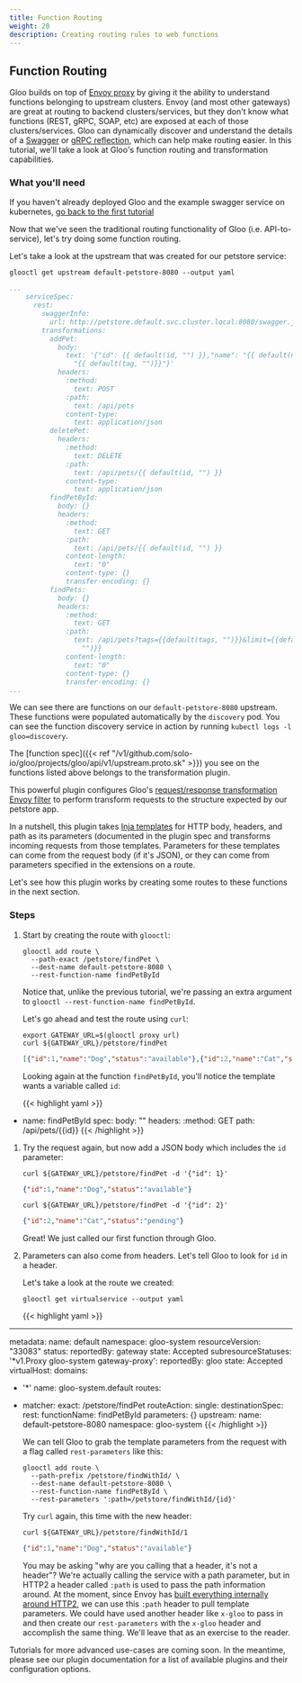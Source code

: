 ```yaml
---
title: Function Routing
weight: 20
description: Creating routing rules to web functions
---
```


## Function Routing

Gloo builds on top of [Envoy proxy](https://www.envoyproxy.io) by giving it the ability to understand functions
belonging to upstream clusters. Envoy (and most other gateways) are great at routing to backend clusters/services, but
they don't know what functions (REST, gRPC, SOAP, etc) are exposed at each of those clusters/services. Gloo can
dynamically discover and understand the details of a [Swagger](https://github.com/OAI/OpenAPI-Specification) or
[gRPC reflection](https://github.com/grpc/grpc-go/blob/master/Documentation/server-reflection-tutorial.md), which can
help make routing easier. In this tutorial, we'll take a look at Gloo's function routing and transformation capabilities.

### What you'll need

If you haven't already deployed Gloo and the example swagger service on kubernetes, [go back to the first tutorial](../basic_routing)

Now that we've seen the traditional routing functionality of Gloo (i.e. API-to-service), let's try doing some function routing.

Let's take a look at the upstream that was created for our petstore service:

```shell
glooctl get upstream default-petstore-8080 --output yaml
```
```yaml
...
    serviceSpec:
      rest:
        swaggerInfo:
          url: http://petstore.default.svc.cluster.local:8080/swagger.json
        transformations:
          addPet:
            body:
              text: '{"id": {{ default(id, "") }},"name": "{{ default(name, "")}}","tag":
                "{{ default(tag, "")}}"}'
            headers:
              :method:
                text: POST
              :path:
                text: /api/pets
              content-type:
                text: application/json
          deletePet:
            headers:
              :method:
                text: DELETE
              :path:
                text: /api/pets/{{ default(id, "") }}
              content-type:
                text: application/json
          findPetById:
            body: {}
            headers:
              :method:
                text: GET
              :path:
                text: /api/pets/{{ default(id, "") }}
              content-length:
                text: "0"
              content-type: {}
              transfer-encoding: {}
          findPets:
            body: {}
            headers:
              :method:
                text: GET
              :path:
                text: /api/pets?tags={{default(tags, "")}}&limit={{default(limit,
                  "")}}
              content-length:
                text: "0"
              content-type: {}
              transfer-encoding: {}
...
```

We can see there are functions on our `default-petstore-8080` upstream. These functions were populated automatically by
the `discovery` pod. You can see the function discovery service in action by running `kubectl logs -l gloo=discovery`.

The [function spec]({{< ref "/v1/github.com/solo-io/gloo/projects/gloo/api/v1/upstream.proto.sk" >}}) you see on the functions
listed above belongs to the transformation plugin. <!--(TODO)-->

This powerful plugin configures Gloo's [request/response transformation Envoy filter](https://github.com/solo-io/envoy-transformation)
to perform transform requests to the structure expected by our petstore app.

In a nutshell, this plugin takes [Inja templates](https://github.com/pantor/inja) for HTTP body, headers, and path as its parameters
(documented in the plugin spec<!--(TODO)--> and transforms incoming requests from those templates. Parameters for these templates
can come from the request body (if it's JSON), or they can come from parameters specified in the extensions on a route<!--(TODO)-->.

Let's see how this plugin works by creating some routes to these functions in the next section.

### Steps

1. Start by creating the route with `glooctl`:

    ```shell
    glooctl add route \
      --path-exact /petstore/findPet \
      --dest-name default-petstore-8080 \
      --rest-function-name findPetById
    ```

    Notice that, unlike the previous tutorial, we're passing an extra argument to `glooctl --rest-function-name findPetById`.

    Let's go ahead and test the route using `curl`:

    ```shell
    export GATEWAY_URL=$(glooctl proxy url)
    curl ${GATEWAY_URL}/petstore/findPet
    ```

    ```json
    [{"id":1,"name":"Dog","status":"available"},{"id":2,"name":"Cat","status":"pending"}]
    ```

    Looking again at the function `findPetById`, you'll notice the template wants a variable called `id`:

    {{< highlight yaml >}}
- name: findPetById
  spec:
    body: ""
    headers:
      :method: GET
    path: /api/pets/{{id}}
    {{< /highlight >}}

1. Try the request again, but now add a JSON body which includes the `id` parameter:

    ```shell
    curl ${GATEWAY_URL}/petstore/findPet -d '{"id": 1}'
    ```

    ```json
    {"id":1,"name":"Dog","status":"available"}
    ```

    ```shell
    curl ${GATEWAY_URL}/petstore/findPet -d '{"id": 2}'
    ```

    ```json
    {"id":2,"name":"Cat","status":"pending"}
    ```

    Great! We just called our first function through Gloo.

1. Parameters can also come from headers. Let's tell Gloo to look for `id` in a header.

    Let's take a look at the route we created:

    ```shell
    glooctl get virtualservice --output yaml
    ```

    {{< highlight yaml >}}
---
metadata:
  name: default
  namespace: gloo-system
  resourceVersion: "33083"
status:
  reportedBy: gateway
  state: Accepted
  subresourceStatuses:
    '*v1.Proxy gloo-system gateway-proxy':
      reportedBy: gloo
      state: Accepted
virtualHost:
  domains:
  - '*'
  name: gloo-system.default
  routes:
  - matcher:
      exact: /petstore/findPet
    routeAction:
      single:
        destinationSpec:
          rest:
            functionName: findPetById
            parameters: {}
        upstream:
          name: default-petstore-8080
          namespace: gloo-system
    {{< /highlight >}}

    We can tell Gloo to grab the template parameters from the request with a flag called `rest-parameters` like this:

    ```shell
    glooctl add route \
      --path-prefix /petstore/findWithId/ \
      --dest-name default-petstore-8080 \
      --rest-function-name findPetById \
      --rest-parameters ':path=/petstore/findWithId/{id}'
    ```

    Try `curl` again, this time with the new header:

    ```shell
    curl ${GATEWAY_URL}/petstore/findWithId/1
    ```

    ```json
    {"id":1,"name":"Dog","status":"available"}
    ```

    You may be asking "why are you calling that a header, it's not a header"? We're actually calling the service
    with a path parameter, but in HTTP2 a header called `:path` is used to pass the path information around. At the
    moment, since Envoy has [built everything internally around HTTP2](https://www.envoyproxy.io/docs/envoy/latest/intro/arch_overview/http_connection_management),
    we can use this `:path` header to pull template parameters. We could have used another header like `x-gloo` to pass
    in and then create our `rest-parameters` with the `x-gloo` header and accomplish the same thing. We'll leave that
    as an exercise to the reader.

Tutorials for more advanced use-cases are coming soon. In the meantime, please see our plugin documentation<!--(TODO)-->
for a list of available plugins and their configuration options.